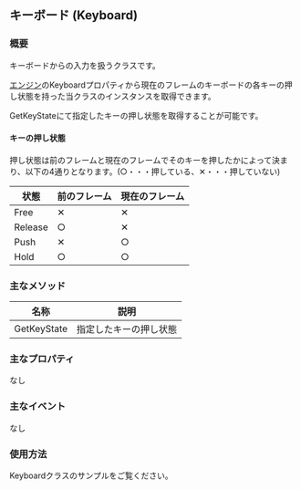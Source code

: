 ﻿## キーボード (Keyboard)

### 概要

キーボードからの入力を扱うクラスです。

[エンジン](../Basic/Engine.md)のKeyboardプロパティから現在のフレームのキーボードの各キーの押し状態を持った当クラスのインスタンスを取得できます。

GetKeyStateにて指定したキーの押し状態を取得することが可能です。

#### キーの押し状態

押し状態は前のフレームと現在のフレームでそのキーを押したかによって決まり、以下の4通りとなります。(○・・・押している、✕・・・押していない)

|状態|前のフレーム|現在のフレーム|
|---|---|---|
|Free|✕|✕|
|Release|○|✕|
|Push|✕|○|
|Hold|○|○|

### 主なメソッド

| 名称 | 説明 |
|---|---|
|GetKeyState|指定したキーの押し状態|

### 主なプロパティ

なし

### 主なイベント

なし

### 使用方法

Keyboardクラスのサンプルをご覧ください。
